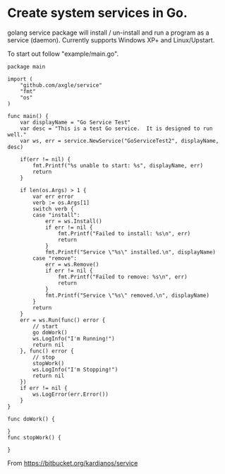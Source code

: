 Create system services in Go.
===========================
golang service package will install / un-install and run a program as a service (daemon).
Currently supports Windows XP+ and Linux/Upstart.

To start out follow "example/main.go".

	package main

	import (
		"github.com/axgle/service"
		"fmt"
		"os"
	)

	func main() {
		var displayName = "Go Service Test"
		var desc = "This is a test Go service.  It is designed to run well."
		var ws, err = service.NewService("GoServiceTest2", displayName, desc)

		if(err != nil) {
			fmt.Printf("%s unable to start: %s", displayName, err)
			return
		}

		if len(os.Args) > 1 {
			var err error
			verb := os.Args[1]
			switch verb {
			case "install":
				err = ws.Install()
				if err != nil {
					fmt.Printf("Failed to install: %s\n", err)
					return
				}
				fmt.Printf("Service \"%s\" installed.\n", displayName)
			case "remove":
				err = ws.Remove()
				if err != nil {
					fmt.Printf("Failed to remove: %s\n", err)
					return
				}
				fmt.Printf("Service \"%s\" removed.\n", displayName)
			}
			return
		}
		err = ws.Run(func() error {
			// start
			go doWork()
			ws.LogInfo("I'm Running!")
			return nil
		}, func() error {
			// stop
			stopWork()
			ws.LogInfo("I'm Stopping!")
			return nil
		})
		if err != nil {
			ws.LogError(err.Error())
		}
	}

	func doWork() {

	}
	func stopWork() {

	}

From https://bitbucket.org/kardianos/service
